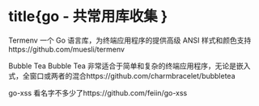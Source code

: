 # title{go - 共常用库收集 }
Termenv
一个 Go 语言库，为终端应用程序的提供高级 ANSI 样式和颜色支持https://github.com/muesli/termenv

Bubble Tea
Bubble Tea 非常适合于简单和复杂的终端应用程序，无论是嵌入式，全窗口或两者的混合https://github.com/charmbracelet/bubbletea

go-xss
看名字不多少了https://github.com/feiin/go-xss